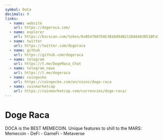 ```yaml
---
symbol: DoCa
decimals: 9
links:
  - name: website
    url: https://dogeraca.com/
  - name: explorer
    url: https://bscscan.com/token/0xB547607EAE3B10d94B211DA84A3B51BFa545774d
  - name: twitter
    url: https://twitter.com/dogeraca
  - name: github
    url: https://github.com/dogeraca
  - name: telegram
    url: https://t.me/DogeRaca_Chat
  - name: telegram_news
    url: https://t.me/dogeraca
  - name: coingecko
    url: https://coingecko.com/en/coins/doge-raca
  - name: coinmarketcap
    url: https://coinmarketcap.com/currencies/doge-raca/
---
```


# Doge Raca

DOCA is the BEST MEMECOIN. Unique features to shill to the MARS: Memecoin - DeFi - GameFi - Metaverse
